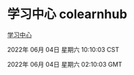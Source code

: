 # 学习中心 colearnhub
[学习中心](http://59.174.27.195:56308/colearnhub/)

2022年 06月 04日 星期六 10:10:03 CST

2022年 06月 04日 星期六 02:10:03 GMT
